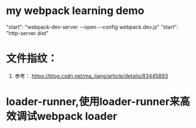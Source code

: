 # my webpack learning demo
"start": "webpack-dev-server --open --config webpack.dev.js"
"start": "http-server dist"
# 文件指纹：
1. 参考： https://blog.csdn.net/ma_jiang/article/details/83445893

# loader-runner,使用loader-runner来高效调试webpack loader

